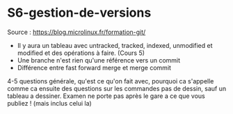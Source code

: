# S6-gestion-de-versions

Source : https://blog.microlinux.fr/formation-git/

- Il y aura un tableau avec untracked, tracked, indexed, unmodified et modified et des opérations à faire. (Cours 5)
- Une branche n'est rien qu'une référence vers un commit
- Différence entre fast forward merge et merge commit


4-5 questions générale, qu'est ce qu'on fait avec, pourquoi ca s'appelle comme ca
ensuite des questions sur les commandes
pas de dessin, sauf un tableau a dessiner.
Examen ne porte pas après le gare a ce que vous publiez ! (mais inclus celui la)

